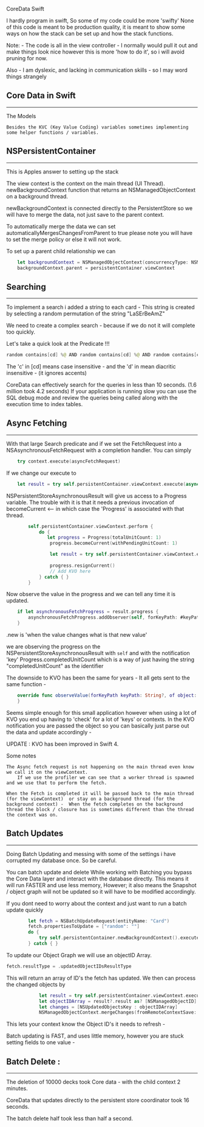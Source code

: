 CoreData Swift


I hardly program in swift,  So some of my code could be more 'swifty'   None of this code is meant to be production quality, it is meant to show some ways on how the stack can be set up and how the stack functions.

Note:   -  The code is all in the view controller -  I normally would pull it out and make things look nice however this is more 'how to do it',  so i will avoid pruning for now. 

Also - I am dyslexic, and lacking in communication skills - so I may word things strangely 

Core Data in Swift 
--------------------------
--------------------------

The Models
    
	Besides the KVC (Key Value Coding) variables sometimes implementing some helper functions / variables.  




NSPersistentContainer
---------------------------
---------------------------

This is Apples answer to setting up the stack 

The view context is the context on the main thread (UI Thread).
newBackgroundContext function that returns an NSManagedObjectContext on a background thread.

newBackgroundContext is connected directly to the PersistentStore so we will have to merge the data, not just save to the parent context. 

To automatically merge the data we can set  automaticallyMergesChangesFromParent to true please note you will have to set the merge policy or else it will not work.

To set up a parent child relationship  we can
```Swift
    let backgroundContext = NSManagedObjectContext(concurrencyType: NSManagedObjectContextConcurrencyType.privateQueueConcurrencyType);
    backgroundContext.parent = persistentContainer.viewContext
```

Searching
---------------------------
---------------------------

To implement a search i added a string to each card -  This string is created by selecting a random permutation of the string "LaSErBeAmZ"

We need to create a complex search - because if we do not it will complete too quickly.


Let's take a quick look at the Predicate !!!

```swift
random contains[cd] %@ AND random contains[cd] %@ AND random contains[cd] %@ 
```

The 'c' in [cd] means case insensitive -  and the 'd' in mean diacritic insensitive -  (it ignores accents)

CoreData can effectively search for the queries in less than 10 seconds. (1.6 million took 4.2 seconds) 
If your application is running slow you can use the SQL debug mode and review the queries being called along with the execution time to index tables. 


Async Fetching
---------------------------
---------------------------

With that large Search predicate and if we set the FetchRequest into a NSAsynchronousFetchRequest with a completion handler. You can simply 

```Swift
	try context.execute(asyncFetchRequest)
```
If we change our execute to 

```Swift 
	let result = try self.persistentContainer.viewContext.execute(async) as! NSPersistentStoreAsynchronousResult
```

NSPersistentStoreAsynchronousResult will give us access to a Progress variable.  The trouble with it is that it needs a previous invocation of becomeCurrent <-- in which case the 'Progress' is associated with that thread.

```Swift
        self.persistentContainer.viewContext.perform {
            do {
               let progress = Progress(totalUnitCount: 1)
                progress.becomeCurrent(withPendingUnitCount: 1)

                let result = try self.persistentContainer.viewContext.execute(async) as! NSPersistentStoreAsynchronousResult
                
                progress.resignCurrent()
                // Add KVO here
            } catch { }
        }
```

Now observe the value in the progress and we can tell any time it is updated.

```Swift
    if let asynchronousFetchProgress = result.progress {
        asynchronousFetchProgress.addObserver(self, forKeyPath: #keyPath(Progress.completedUnitCount), options: NSKeyValueObservingOptions.new, context: nil)
    }
```

.new is 'when the value changes what is that new value'  

we are observing the progress on the  NSPersistentStoreAsynchronousResult with `self` and with the notification 'key' Progress.completedUnitCount which is a way of just having the string "completedUnitCount"  as the identifier


The downside to KVO has been the same for years -  It all gets sent to the same function - 

```Swift
	override func observeValue(forKeyPath keyPath: String?, of object: Any?, change: [NSKeyValueChangeKey : Any]?, context: UnsafeMutableRawPointer?) {
	}
```

Seems simple enough for this small application however when using a lot of KVO you end up having to 'check' for a lot of 'keys' or contexts.  In the KVO notification you are passed the object so you can basically just parse out the data and update accordingly - 

UPDATE :
KVO has been improved in Swift 4.  


Some notes 

    The Async fetch request is not happening on the main thread even know we call it on the viewContext.   
        If we use the profiler we can see that a worker thread is spawned and we use that to perform the fetch. 

    When the Fetch is completed it will be passed back to the main thread (for the viewContext)  or stay on a background thread (for the background context) -  When the fetch completes on the background thread the block / closure has is sometimes different than the thread the context was on.  



Batch Updates
---------------------------
---------------------------

Doing Batch Updating and messing with some of the settings i have corrupted my database once.  So be careful.

You can batch update and delete 
While working with Batching you bypass the Core Data layer and interact with the database directly.  This means it will run FASTER and use less memory, However; it also means the Snapshot / object graph will not be updated so it will have to be modified accordingly.

If you dont need to worry about the context and just want to run a batch update quickly

```Swift
		let fetch = NSBatchUpdateRequest(entityName: "Card")
        fetch.propertiesToUpdate = ["random": ""]
        do {
            try self.persistentContainer.newBackgroundContext().execute(fetch)
        } catch { }
```

To update our Object Graph we will use an objectID Array.

```Swift
fetch.resultType = .updatedObjectIDsResultType
```

This will return an array of ID's the fetch has updated.  We then can process the changed objects by

```Swift
			let result = try self.persistentContainer.viewContext.execute(fetch) as? NSBatchUpdateResult
           	let objectIDArray = result?.result as? [NSManagedObjectID]
            let changes = [NSUpdatedObjectsKey : objectIDArray]
            NSManagedObjectContext.mergeChanges(fromRemoteContextSave: changes, into: [self.persistentContainer.viewContext])
```

This lets your context know the Object ID's it needs to refresh -   

Batch updating is FAST, and uses little memory,  however you are stuck setting fields to one value - 


Batch Delete :
---------------------
---------------------

The deletion of 10000 decks took Core data - with the child context 2 minutes. 

CoreData that updates directly to the persistent store coordinator took 16 seconds.

The batch delete half took less than half a second. 



